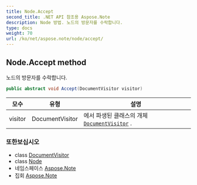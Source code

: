 ```yaml
---
title: Node.Accept
second_title: .NET API 참조용 Aspose.Note
description: Node 방법. 노드의 방문자를 수락합니다.
type: docs
weight: 70
url: /ko/net/aspose.note/node/accept/
---
```

## Node.Accept method

노드의 방문자를 수락합니다.

```csharp
public abstract void Accept(DocumentVisitor visitor)
```

| 모수 | 유형 | 설명 |
| --- | --- | --- |
| visitor | DocumentVisitor | 에서 파생된 클래스의 개체[`DocumentVisitor`](../../documentvisitor/) . |

### 또한보십시오

* class [DocumentVisitor](../../documentvisitor/)
* class [Node](../)
* 네임스페이스 [Aspose.Note](../../node/)
* 집회 [Aspose.Note](../../../)


